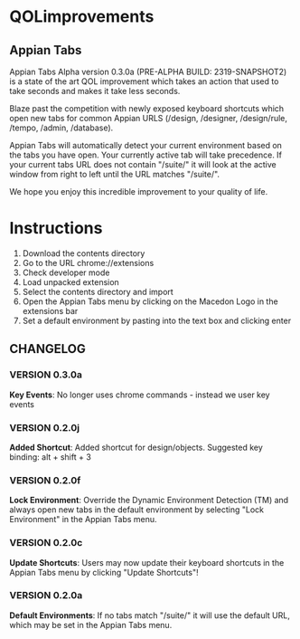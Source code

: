 # QOLimprovements
## Appian Tabs
Appian Tabs Alpha version 0.3.0a (PRE-ALPHA BUILD: 2319-SNAPSHOT2) is a state of the art QOL improvement which takes an action that used to take seconds and makes it take less seconds. 

Blaze past the competition with newly exposed keyboard shortcuts which open new tabs for common Appian URLS (/design, /designer, /design/rule, /tempo, /admin, /database).

Appian Tabs will automatically detect your current environment based on the tabs you have open. Your currently active tab will take precedence. If your current tabs URL does not contain "/suite/" it will look at the active window from right to left until the URL matches "/suite/".

We hope you enjoy this incredible improvement to your quality of life.
# Instructions
1. Download the contents directory
2. Go to the URL chrome://extensions
3. Check developer mode
4. Load unpacked extension
5. Select the contents directory and import
6. Open the Appian Tabs menu by clicking on the Macedon Logo in the extensions bar
7. Set a default environment by pasting into the text box and clicking enter
## CHANGELOG
### VERSION 0.3.0a
**Key Events**: No longer uses chrome commands - instead we user key events
### VERSION 0.2.0j
**Added Shortcut**: Added shortcut for design/objects. Suggested key binding: alt + shift + 3
### VERSION 0.2.0f
**Lock Environment**: Override the Dynamic Environment Detection (TM) and always open new tabs in the default environment by selecting "Lock Environment" in the Appian Tabs menu. 
### VERSION 0.2.0c
**Update Shortcuts**: Users may now update their keyboard shortcuts in the Appian Tabs menu by clicking "Update Shortcuts"!
### VERSION 0.2.0a
**Default Environments**: If no tabs match "/suite/" it will use the default URL, which may be set in the Appian Tabs menu.

